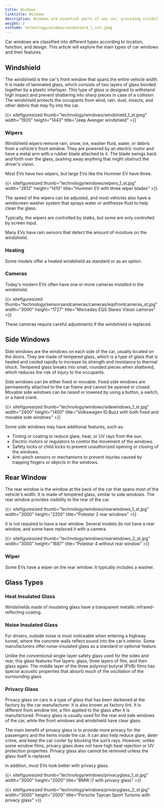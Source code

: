 ```yaml
---
title: Windows
linktitle: Windows
description: Windows are essential parts of any car, providing visibility, ventilation, protection, and comfort to the driver and passengers.
weight: 2
xsthumb: technology/windows/windshield_1_xst.jpeg
---
```

<!-- markdownlint-disable MD033 -->

Car windows are classified into different types according to location, function, and design. This article will explore the main types of car windows and their features.

## Windshield

The windshield is the car's front window that spans the entire vehicle width. It is made of laminated glass, which consists of two layers of glass bonded together by a plastic interlayer. This type of glass is designed to withstand high impact and prevent shattering into sharp pieces in case of a collision. The windshield protects the occupants from wind, rain, dust, insects, and other debris that may fly into the car.

{{< sitefiguresized thumb="technology/windows/windshield_1_st.jpeg" width="1920" height="1443" title="Jeep Avenger windshield" >}}

### Wipers

Windshield wipers remove rain, snow, ice, washer fluid, water, or debris from a vehicle's front window. They are powered by an electric motor and have a metal arm with a rubber blade attached to it. The blade swings back and forth over the glass, pushing away anything that might obstruct the driver's vision.

Most EVs have two wipers, but large EVs like the Hummer EV have three.

{{< sitefiguresized thumb="technology/windows/wipers_1_st.jpg" width="2612" height="1410" title="Hummer EV with three wiper blades" >}}

The speed of the wipers can be adjusted, and most vehicles also have a windscreen washer system that sprays water or antifreeze fluid to help clean the glass.

Typically, the wipers are controlled by stalks, but some are only controlled by screen input.

Many EVs have rain sensors that detect the amount of moisture on the windshield.

### Heating

Some models offer a heated windshield as standard or as an option.

### Cameras

Today's modern EVs often have one or more cameras installed in the windshield.

{{< sitefiguresized thumb="technology/sensorsandcameras/cameras/eqsfrontcameras_st.jpg" width="3000" height="1727" title="Mercedes EQS Stereo Vision cameras" >}}

These cameras require careful adjustments if the windshield is replaced.

## Side Windows

Side windows are the windows on each side of the car, usually located on the doors. They are made of tempered glass, which is a type of glass that is heated and cooled rapidly to increase its strength and resistance to thermal shock. Tempered glass breaks into small, rounded pieces when shattered, which reduces the risk of injury to the occupants.

Side windows can be either fixed or movable. Fixed side windows are permanently attached to the car frame and cannot be opened or closed. Movable side windows can be raised or lowered by using a button, a switch, or a hand crank.

{{< sitefiguresized thumb="technology/windows/sidewindows_1_st.jpg" width="2400" height="1400" title="Volkswagen ID.Buzz with both fixed and movable side windows" >}}

Some side windows may have additional features, such as:

- Tinting or coating to reduce glare, heat, or UV rays from the sun.
- Electric motors or regulators to control the movement of the windows.
- Safety locks or child locks to prevent unauthorized opening or closing of the windows.
- Anti-pinch sensors or mechanisms to prevent injuries caused by trapping fingers or objects in the windows.

## Rear Window

The rear window is the window at the back of the car that spans most of the vehicle's width. It is made of tempered glass, similar to side windows. The rear window provides visibility to the rear of the car.

{{< sitefiguresized thumb="technology/windows/rearwindows_1_st.jpg" width="3000" height="2250" title="Polestar 2 rear windows" >}}

It is not required to have a rear window. Several models do not have a rear window, and some have replaced it with a camera.

{{< sitefiguresized thumb="technology/windows/rearwindows_2_st.jpg" width="3000" height="1687" title="Polestar 4 without rear window" >}}

### Wiper

Some EVs have a wiper on the rear window. It typically includes a washer.

## Glass Types

### Heat Insulated Glass

Windshields made of insulating glass have a transparent metallic infrared-reflecting coating.

### Noise Insulated Glass

For drivers, outside noise is most noticeable when entering a highway tunnel, where the concrete walls reflect sound into the car’s interior. Some manufacturers offer noise-insulated glass as a standard or optional feature.

Unlike the conventional single-layer safety glass used for the sides and rear, this glass features five layers: glass, three layers of film, and then glass again. The middle layer of the three polyvinyl butyral (PVB) films has special acoustic properties that absorb much of the oscillation of the surrounding glass.

### Privacy Glass

Privacy glass on cars is a type of glass that has been darkened at the factory by the car manufacturer. It is also known as factory tint. It is different from window tint, a film applied to the glass after it is manufactured. Privacy glass is usually used for the rear and side windows of the car, while the front windows and windshield have clear glass.

The main benefit of privacy glass is to provide more privacy for the passengers and the items inside the car. It can also help reduce glare, deter crime, and keep the car cooler by blocking the sun’s rays. However, unlike some window films, privacy glass does not have high heat rejection or UV protection properties. Privacy glass also cannot be removed unless the glass itself is replaced.

In addition, most EVs look better with privacy glass.

{{< sitefiguresized thumb="technology/windows/privacyglass_1_st.jpg" width="3000" height="2000" title="BMW i7 with privacy glass" >}}

{{< sitefiguresized thumb="technology/windows/privacyglass_2_st.jpg" width="3000" height="2000" title="Porsche Taycan Sport Turismo with privacy glass" >}}
